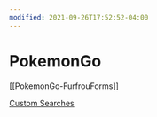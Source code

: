 ```yaml
---
modified: 2021-09-26T17:52:52-04:00
---
```


# PokemonGo

[[PokemonGo-FurfrouForms]]

[Custom Searches](PokemonGO_UserSearches.md)